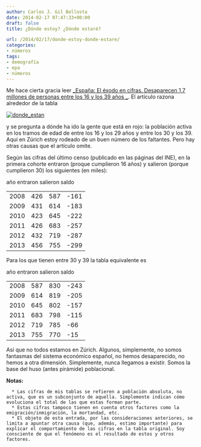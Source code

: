 ```yaml
---
author: Carlos J. Gil Bellosta
date: 2014-02-17 07:47:33+00:00
draft: false
title: ¿Dónde estoy? ¿Dónde estaré?

url: /2014/02/17/donde-estoy-donde-estare/
categories:
- números
tags:
- demografía
- epa
- números
---
```


Me hace cierta gracia leer [_España: El éxodo en cifras. Desaparecen 1,7 millones de personas entre los 16 y los 39 años _](http://www.gurusblog.com/archives/espana-el-exodo-en-cifras-epa/23/01/2014/). El artículo razona alrededor de la tabla

[![donde_estan](/wp-uploads/2014/02/donde_estan.png)
](/wp-uploads/2014/02/donde_estan.png)

y se pregunta a dónde ha ido la gente que está en rojo: la población activa en los tramos de edad de entre los 16 y los 29 años y entre los 30 y los 39. Aquí en Zúrich estoy rodeado de un buen número de los faltantes. Pero hay otras causas que el artículo omite.

Según las cifras del último censo (publicado en las páginas del INE), en la primera cohorte entraron (proque cumplieron 16 años) y salieron (porque cumplieron 30) los siguientes (en miles):

<table >
	<tbody >
		<tr >
			año
			entraron
			salieron
			saldo
		</tr>
		<tr >

<td >2008
</td>

<td >426
</td>

<td >587
</td>

<td >-161
</td>
		</tr>
		<tr >

<td >2009
</td>

<td >431
</td>

<td >614
</td>

<td >-183
</td>
		</tr>
		<tr >

<td >2010
</td>

<td >423
</td>

<td >645
</td>

<td >-222
</td>
		</tr>
		<tr >

<td >2011
</td>

<td >426
</td>

<td >683
</td>

<td >-257
</td>
		</tr>
		<tr >

<td >2012
</td>

<td >432
</td>

<td >719
</td>

<td >-287
</td>
		</tr>
		<tr >

<td >2013
</td>

<td >456
</td>

<td >755
</td>

<td >-299
</td>
		</tr>
	</tbody>
</table>

Para los que tienen entre 30 y 39 la tabla equivalente es

<table >
	<tbody >
		<tr >
			año
			entraron
			salieron
			saldo
		</tr>
		<tr >

<td >2008
</td>

<td >587
</td>

<td >830
</td>

<td >-243
</td>
		</tr>
		<tr >

<td >2009
</td>

<td >614
</td>

<td >819
</td>

<td >-205
</td>
		</tr>
		<tr >

<td >2010
</td>

<td >645
</td>

<td >802
</td>

<td >-157
</td>
		</tr>
		<tr >

<td >2011
</td>

<td >683
</td>

<td >798
</td>

<td >-115
</td>
		</tr>
		<tr >

<td >2012
</td>

<td >719
</td>

<td >785
</td>

<td >-66
</td>
		</tr>
		<tr >

<td >2013
</td>

<td >755
</td>

<td >770
</td>

<td >-15
</td>
		</tr>
	</tbody>
</table>

Así que no todos estamos en Zúrich. Algunos, simplemente, no somos fantasmas del sistema económico español, no hemos desaparecido, no hemos a otra dimensión. Simplemente, nunca llegamos a existir. Somos la base del huso (antes pirámide) poblacional.

**Notas:**



	  * Las cifras de mis tablas se refieren a población absoluta, no activa, que es un subconjunto de aquella. Simplemente indican cómo evoluciona el total de las que estas forman parte.
	  * Estas cifras tampoco tienen en cuenta otros factores como la emigración/inmigración, la mortandad, etc.
	  * El objeto de esta entrada, por las consideraciones anteriores, se limita a apuntar otra causa (que, además, estimo importante) para explicar el comportamiento de las cifras en la tabla original. Soy consciente de que el fenómeno es el resultado de estos y otros factores.







